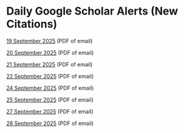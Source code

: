 # Daily Google Scholar Alerts (New Citations)

<a href="https://github.com/satoshiofficial/GoogleScholarAlerts/blob/5d4de5f369143877d1039df26b9c2b2a330c4388/10%20new%20citations%20to%20your%20articles%20-%2019%20September%202025.pdf">19 September 2025</a> (PDF of email)

<a href="https://github.com/satoshiofficial/GoogleScholarAlerts/blob/c974678390b9bd5c5e04ac7ffc018aa495c1e238/10%20new%20citations%20to%20your%20articles%20-%2020%20September%202025.pdf">20 September 2025</a> (PDF of email)

<a href="https://github.com/satoshiofficial/GoogleScholarAlerts/blob/2995b0c4691935f4c123199a0a0be1c4b260c030/10%20new%20citations%20to%20your%20articles%20-%2021%20September%202025.pdf">21 September 2025</a> (PDF of email)

<a href="https://github.com/satoshiofficial/GoogleScholarAlerts/blob/c856db2437a848ce8bcfdf9279cdd88adf3a5d32/10%20new%20citations%20to%20your%20articles%20-%2022%20September%202025.pdf">22 September 2025</a> (PDF of email)

<a href="https://github.com/satoshiofficial/GoogleScholarAlerts/blob/eca26235bb644e07984a6071324b7a69bb6104fe/10%20new%20citations%20to%20your%20articles%20-%2024%20September%202025.pdf">24 September 2025</a> (PDF of email)

<a href="https://github.com/satoshiofficial/GoogleScholarAlerts/blob/a93e7977c6cd852c8c865dd7692ccbc19de4e32a/10%20new%20citations%20to%20your%20articles%20-%2025%20September%202025.pdf">25 September 2025</a> (PDF of email)

<a href="https://github.com/satoshiofficial/GoogleScholarAlerts/blob/58abc6daf9badf86afd01897ae8c389c1501915f/10%20new%20citations%20to%20your%20articles%20-%2027%20September%202025.pdf">27 September 2025</a> (PDF of email)

<a href="https://github.com/satoshiofficial/GoogleScholarAlerts/blob/b493aefed689f2752a1f52da70f42bb81375e737/10%20new%20citations%20to%20your%20articles%20-%2028%20September%202025.pdf">28 September 2025</a> (PDF of email)
